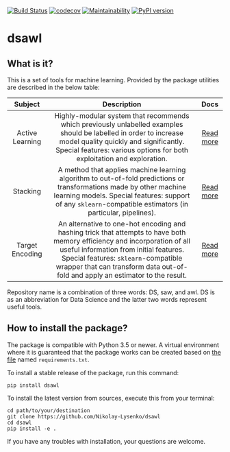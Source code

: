 [![Build Status](https://travis-ci.org/Nikolay-Lysenko/dsawl.svg?branch=master)](https://travis-ci.org/Nikolay-Lysenko/dsawl)
[![codecov](https://codecov.io/gh/Nikolay-Lysenko/dsawl/branch/master/graph/badge.svg)](https://codecov.io/gh/Nikolay-Lysenko/dsawl)
[![Maintainability](https://api.codeclimate.com/v1/badges/98fc23b8b51fb20f2920/maintainability)](https://codeclimate.com/github/Nikolay-Lysenko/dsawl/maintainability)
[![PyPI version](https://badge.fury.io/py/dsawl.svg)](https://badge.fury.io/py/dsawl)

# dsawl

## What is it?

This is a set of tools for machine learning. Provided by the package utilities are described in the below table:

Subject | Description | Docs
:-----: | :---------: | :--:
Active Learning | Highly-modular system that recommends which previously unlabelled examples should be labelled in order to increase model quality quickly and significantly. Special features: various options for both exploitation and exploration. | [Read more](https://github.com/Nikolay-Lysenko/dsawl/blob/master/docs/active_learning_demo.ipynb)
Stacking | A method that applies machine learning algorithm to out-of-fold predictions or transformations made by other machine learning models. Special features: support of any `sklearn`-compatible estimators (in particular, pipelines). | [Read more](https://github.com/Nikolay-Lysenko/dsawl/blob/master/docs/stacking_demo.ipynb)
Target Encoding | An alternative to one-hot encoding and hashing trick that attempts to have both memory efficiency and incorporation of all useful information from initial features. Special features: `sklearn`-compatible wrapper that can transform data out-of-fold and apply an estimator to the result.| [Read more](https://github.com/Nikolay-Lysenko/dsawl/blob/master/docs/target_encoding_demo.ipynb)

Repository name is a combination of three words: DS, saw, and awl. DS is as an abbreviation for Data Science and the latter two words represent useful tools.


## How to install the package?

The package is compatible with Python 3.5 or newer. A virtual environment where it is guaranteed that the package works can be created based on [the file](https://github.com/Nikolay-Lysenko/dsawl/blob/master/requirements.txt) named `requirements.txt`.

To install a stable release of the package, run this command:
```
pip install dsawl
```

To install the latest version from sources, execute this from your terminal:
```
cd path/to/your/destination
git clone https://github.com/Nikolay-Lysenko/dsawl
cd dsawl
pip install -e .
```

If you have any troubles with installation, your questions are welcome. 
